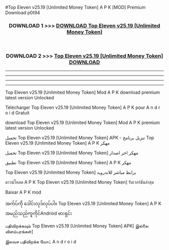 #Top Eleven  v25.19 [Unlimited Money Token] A P K [MOD] Premium Download p0t94



<div align="center">

<h3>DOWNLOAD 1 >>> <a href="https://teeasianyam.web.app?sq=Top Eleven  v25.19 [Unlimited Money Token]">DOWNLOAD Top Eleven  v25.19 [Unlimited Money Token] </a></h3><br>

<h3>DOWNLOAD 2 >>> <a href="https://teeasianyam.web.app?sq=Top Eleven  v25.19 [Unlimited Money Token] ">Top Eleven  v25.19 [Unlimited Money Token]  DOWNLOAD </a></h3>

</div>


----------------------------------------------------------

----------------------------------------------------------

----------------------------------------------------------

----------------------------------------------------------


Top Eleven  v25.19 [Unlimited Money Token]  Mod A P K download premium latest version Unlocked

Télécharger Top Eleven  v25.19 [Unlimited Money Token]  A P K pour A n d r o i d Gratuit

download Top Eleven  v25.19 [Unlimited Money Token]  Mod A P K premium latest version Unlocked

تحميل Top Eleven  v25.19 [Unlimited Money Token]  APK - تنزيل برنامج Top Eleven  v25.19 [Unlimited Money Token]  A P K مهكر

تحميل Top Eleven  v25.19 [Unlimited Money Token]  مهكر اخر اصدار

تطبيق Top Eleven  v25.19 [Unlimited Money Token]  A P K مهكر

Top Eleven  v25.19 [Unlimited Money Token]  برابط مباشر للاندرويد

ดาวน์โหลด A P K Top Eleven  v25.19 [Unlimited Money Token]  รับเวอร์ชันล่าสุด

Baixar A P K mod

အက်ပ်ကို ဒေါင်းလုဒ်လုပ်ပါ။ Top Eleven  v25.19 [Unlimited Money Token]  A P K အမည်သည်ကူကိုင်Andriod ဗားရှင်း

பதிவிறக்கவும் Top Eleven  v25.19 [Unlimited Money Token]  APK[ இல்லை விளம்பரங்கள்] 
 
இலவச பதிவிறக்க மோட் A n d r o i d



